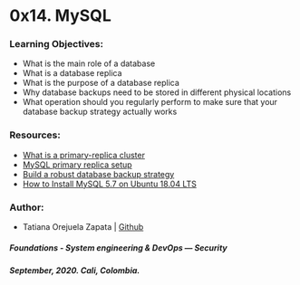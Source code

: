 # 0x14. MySQL

### Learning Objectives:
* What is the main role of a database
* What is a database replica
* What is the purpose of a database replica
* Why database backups need to be stored in different physical locations
* What operation should you regularly perform to make sure that your database backup strategy actually works

### Resources:
* [What is a primary-replica cluster](https://www.digitalocean.com/community/tutorials/how-to-choose-a-redundancy-plan-to-ensure-high-availability#sql-replication)
* [MySQL primary replica setup](https://www.digitalocean.com/community/tutorials/how-to-set-up-master-slave-replication-in-mysql)
* [Build a robust database backup strategy](https://www.databasejournal.com/features/mssql/developing-a-sql-server-backup-strategy.html)
* [How to Install MySQL 5.7 on Ubuntu 18.04 LTS](https://www.fosstechnix.com/install-mysql-5-7-on-ubuntu-18-04/)

### Author:
* Tatiana Orejuela Zapata | [Github](https://github.com/tatsOre)

##### Foundations - System engineering & DevOps ― Security
##### September, 2020. Cali, Colombia.